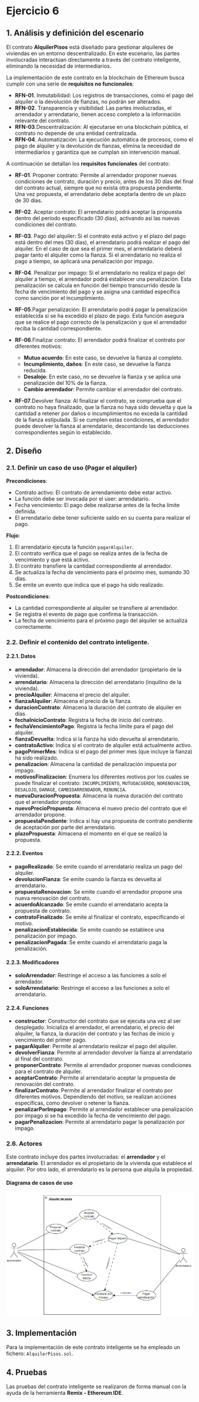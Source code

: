 # Ejercicio 6

## 1. Análisis y definición del escenario

El contrato **AlquilerPisos** está diseñado para gestionar alquileres de viviendas en un entorno descentralizado. En este escenario, las partes involucradas interactúan directamente a través del contrato inteligente, eliminando la necesidad de intermediarios.

La implementación de este contrato en la blockchain de Ethereum busca cumplir con una serie de **requisitos no funcionales**:

- **RFN-01**. Inmutabilidad: Los registros de transacciones, como el pago del alquiler o la devolución de fianzas, no podrán ser alterados.
- **RFN-02**. Transparencia y visibilidad: Las partes involucradas, el arrendador y arrendatario, tienen acceso completo a la información relevante del contrato.
- **RFN-03**.Descentralización: Al ejecutarse en una blockchain pública, el contrato no depende de una entidad centralizada.
- **RFN-04**. Automatización: La ejecución automática de procesos, como el pago de alquiler y la devolución de fianzas, elimina la necesidad de intermediarios y garantiza que se cumplan sin intervención manual.

A continuación se detallan los **requisitos funcionales** del contrato:

- **RF-01**. Proponer contrato: Permite al arrendador proponer nuevas condiciones de contrato, duración y precio, antes de los 30 días del final del contrato actual, siempre que no exista otra propuesta pendiente. Una vez propuesta, el arrendatario debe aceptarla dentro de un plazo de 30 días.

- **RF-02**. Aceptar contrato: El arrendatario podrá aceptar la propuesta dentro del período especificado (30 días), activando así las nuevas condiciones del contrato.

- **RF-03**. Pago del alquiler: Si el contrato está activo y el plazo del pago está dentro del mes (30 días), el arrendatario podrá realizar el pago del alquiler. En el caso de que sea el primer mes, el arrendatario deberá pagar tanto el alquiler como la fianza. Si el arrendatario no realiza el pago a tiempo, se aplicará una penalización por impago.

- **RF-04**. Penalizar por impago: Si el arrendatario no realiza el pago del alquiler a tiempo, el arrendador podrá establecer una penalización. Esta penalización se calcula en función del tiempo transcurrido desde la fecha de vencimiento del pago y se asigna una cantidad específica como sanción por el incumplimiento.

- **RF-05**.Pagar penalización: El arrendatario podrá pagar la penalización establecida si se ha excedido el plazo de pago. Esta función asegura que se realice el pago correcto de la penalización y que el arrendador reciba la cantidad correspondiente.

- **RF-06**.Finalizar contrato: El arrendador podrá finalizar el contrato por diferentes motivos:
  - **Mutuo acuerdo**: En este caso, se devuelve la fianza al completo.
  - **Incumplimiento, daños**: En este caso, se devuelve la fianza reducida.
  - **Desalojo**: En este caso, no se devuelve la fianza y se aplica una penalización del 10% de la fianza.
  - **Cambio arrendador**: Permite cambiar el arrendador del contrato.

- **RF-07**.Devolver fianza: Al finalizar el contrato, se comprueba que el contrato no haya finalizado, que la fianza no haya sido devuelta y que la cantidad a retener por daños o incumplimientos no exceda la cantidad de la fianza estipulada. Si se cumplen estas condiciones, el arrendador puede devolver la fianza al arrendatario, descontando las deducciones correspondientes según lo establecido.

## 2. Diseño

### 2.1. Definir un caso de uso (Pagar el alquiler)

**Precondiciones**:
- Contrato activo: El contrato de arrendamiento debe estar activo.
- La función debe ser invocada por el user: arrendatario.
- Fecha vencimiento: El pago debe realizarse antes de la fecha límite definida.
- El arrendatario debe tener suficiente saldo en su cuenta para realizar el pago.

**Flujo**:
  1. El arrendatario ejecuta la función `pagarAlquiler`.
  2. El contrato verifica que el pago se realiza antes de la fecha de vencimiento y que está activo.
  3. El contrato transfiere la cantidad correspondiente al arrendador.
  4. Se actualiza la fecha de vencimiento para el próximo mes, sumando 30 días.
  5. Se emite un evento que indica que el pago ha sido realizado.

**Postcondiciones**: 
- La cantidad correspondiente al alquiler se transfiere al arrendador.
- Se registra el evento de pago que confirma la transacción.
- La fecha de vencimiento para el próximo pago del alquiler se actualiza correctamente.

### 2.2. Definir el contenido del contrato inteligente.
#### 2.2.1. Datos
- **arrendador**: Almacena la dirección del arrendador (propietario de la vivienda).
- **arrendatario**: Almacena la dirección del arrendatario (inquilino de la vivienda).
- **precioAlquiler**: Almacena el precio del alquiler.
- **fianzaAlquiler**: Almacena el precio de la fianza.
- **duracionContrato**: Almacena la duración del contrato de alquiler en días.
- **fechaInicioContrato**: Registra la fecha de inicio del contrato.
- **fechaVencimientoPago**: Registra la fecha límite para el pago del alquiler.
- **fianzaDevuelta**: Indica si la fianza ha sido devuelta al arrendatario.
- **contratoActivo**: Indica si el contrato de alquiler está actualmente activo.
- **pagoPrimerMes**: Indica si el pago del primer mes (que incluye la fianza) ha sido realizado.
- **penalizacion**: Almacena la cantidad de penalización impuesta por impago.
- **motivosFinalizacion**: Enumera los diferentes motivos por los cuales se puede finalizar el contrato: `INCUMPLIMIENTO`, `MUTUOACUERDO`, `NORENOVACION`, `DESALOJO`, `DAMAGE`, `CAMBIOARRENDADOR`, `RENUNCIA`.
- **nuevaDuracionPropuesta**: Almacena la nueva duración del contrato que el arrendador propone. 
- **nuevoPrecioPropuesta**: Almacena el nuevo precio del contrato que el arrendador propone. 
- **propuestaPendiente**: Indica si hay una propuesta de contrato pendiente de aceptación por parte del arrendatario.
- **plazoPropuesta**: Almacena el momento en el que se realizó la propuesta.

#### 2.2.2. Eventos

- **pagoRealizado**: Se emite cuando el arrendatario realiza un pago del alquiler.
- **devolucionFianza**: Se emite cuando la fianza es devuelta al arrendatario.
- **propuestaRenovacion**: Se emite cuando el arrendador propone una nueva renovación del contrato.
- **acuerdoAlcanzado**: Se emite cuando el arrendatario acepta la propuesta de contrato.
- **contratoFinalizado**: Se emite al finalizar el contrato, especificando el motivo.
- **penalizacionEstablecida**: Se emite cuando se establece una penalización por impago.
- **penalizacionPagada**: Se emite cuando el arrendatario paga la penalización.

#### 2.2.3. Modificadores

- **soloArrendador**: Restringe el acceso a las funciones a solo el arrendador. 
- **soloArrendatario**: Restringe el acceso a las funciones a solo el arrendatario. 

#### 2.2.4. Funciones

- **constructor**: Constructor del contrato que se ejecuta una vez al ser desplegado. Inicializa el arrendador, el arrendatario, el precio del alquiler, la fianza, la duración del contrato y las fechas de inicio y vencimiento del primer pago.
- **pagarAlquiler**: Permite al arrendatario realizar el pago del alquiler. 
- **devolverFianza**: Permite al arrendador devolver la fianza al arrendatario al final del contrato.
- **proponerContrato**: Permite al arrendador proponer nuevas condiciones para el contrato de alquiler.
- **aceptarContrato**: Permite al arrendatario aceptar la propuesta de renovación del contrato. 
- **finalizarContrato**: Permite al arrendador finalizar el contrato por diferentes motivos. Dependiendo del motivo, se realizan acciones específicas, como devolver o retener la fianza.
- **penalizarPorImpago**: Permite al arrendador establecer una penalización por impago si se ha excedido la fecha de vencimiento del pago.
- **pagarPenalizacion**: Permite al arrendatario pagar la penalización por impago.

### 2.6. Actores

Este contrato incluye dos partes involucradas: el **arrendador** y el **arrendatario**. El arrendador es el propietario de la vivienda que establece el alquiler. Por otro lado, el arrendatario es la persona que alquila la propiedad.

#### Diagrama de casos de uso
![Diagrama de casos de uso](image.png) 

## 3. Implementación

Para la implementación de este contrato inteligente se ha empleado un fichero: `AlquilerPisos.sol`.

## 4. Pruebas

Las pruebas del contrato inteligente se realizaron de forma manual con la ayuda de la herramienta **Remix - Ethereum IDE**.


